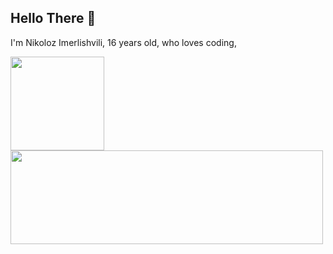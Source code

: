 ## Hello There 👋

I'm Nikoloz Imerlishvili, 16 years old, who loves coding, 


<div>
  
  <img height="150em" src="https://github-readme-stats.vercel.app/api?username=callmenikk&show_icons=true&theme=tokyonight">
  <img height="150em" width="500px" src="https://github-readme-stats.vercel.app/api/top-langs/?username=callmenikk&layout=compact&theme=tokyonight">

</div>
